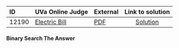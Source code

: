 | ID | UVa Online Judge | External | Link to solution |
|:---|:---|:---|:---:|
| 12190 | [Electric Bill](https://onlinejudge.org/index.php?option=com_onlinejudge&Itemid=8&category=662&page=show_problem&problem=3342) | [PDF](https://onlinejudge.org/external/121/12190.pdf) | [Solution](https://github.com/versenyi98/uva-solutions/tree/main/solutions/12190%20-%20Electric%20Bill)|
#### Binary Search The Answer